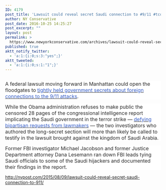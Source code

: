 ```yaml
---
ID: 4179
post_title: 'Lawsuit could reveal secret Saudi connection to #9/11 #tcot #28pages'
author: NY Conservative
post_date: 2016-10-25 14:25:27
post_excerpt: ""
layout: post
permalink: >
  https://www.newyorkconservative.com/archives/lawsuit-could-reveal-secret-saudi-connection-to-911-tcot-28pages/
published: true
aktt_notify_twitter:
  - 'a:1:{i:0;s:3:"yes";}'
aktt_tweeted:
  - 'a:1:{i:0;s:1:"1";}'
---
```

<p><img src="http://www.newyorkconservative.com/wp-content/uploads/2015/08/081115_1827_Lawsuitcoul1.png" alt="" />
	</p><p style="background: white"><span style="color:#2a2a2a;font-size:12pt">A federal lawsuit moving forward in Manhattan could open the floodgates to <a href="http://nypost.com/2013/12/15/inside-the-saudi-911-coverup/"><span style="color:#345cc6">tightly held government secrets about foreign connections to the 9/11 attacks</span></a>.
</span></p><p style="background: white"><span style="color:#2a2a2a;font-size:12pt">While the Obama administration refuses to make public the censored 28 pages of the congressional intelligence report implicating the Saudi government in the terror strike — <a href="http://nypost.com/2015/01/04/politicians-push-to-declassify-censored-911-reports/"><span style="color:#345cc6">defying bipartisan requests from lawmakers</span></a> — the two investigators who authored the long-secret section will more than likely be called to testify in the lawsuit brought against the kingdom of Saudi Arabia.
</span></p><p style="background: white"><span style="color:#2a2a2a;font-size:12pt">Former FBI investigator Michael Jacobson and former Justice Department attorney Dana Lesemann ran down FBI leads tying Saudi officials to some of the Saudi hijackers and documented their findings in the report.
</span></p><p><a href="http://nypost.com/2015/08/09/lawsuit-could-reveal-secret-saudi-connection-to-911/">http://nypost.com/2015/08/09/lawsuit-could-reveal-secret-saudi-connection-to-911/</a>
	</p>